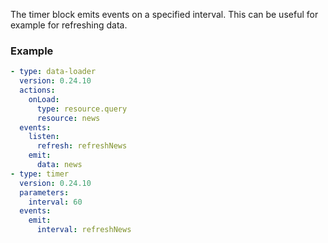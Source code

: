 The timer block emits events on a specified interval. This can be useful for example for refreshing
data.

### Example

```yaml
- type: data-loader
  version: 0.24.10
  actions:
    onLoad:
      type: resource.query
      resource: news
  events:
    listen:
      refresh: refreshNews
    emit:
      data: news
- type: timer
  version: 0.24.10
  parameters:
    interval: 60
  events:
    emit:
      interval: refreshNews
```
